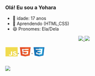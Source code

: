 ### Olá! Eu sou a Yohara

- 🎂 idade: 17 anos 
- 🌱 Aprendendo (HTML,CSS)  
- 😄 Pronomes: Ela/Dela 


<div align="center">
  <a href="https://github.com/YoharaGabi">
  <img height="180em" src="https://github-readme-stats.vercel.app/api?username=YoharaGabi&show_icons=true&theme=radical&include_all_commits=true&count_private=true"/>
  <img height="180em" src="https://github-readme-stats.vercel.app/api/top-langs/?username=YoharaGabi&layout=compact&langs_count=7&theme=radical"/>
</div>

<div style="display: inline_block"><br>
  <img align="center" alt="yohara-Js" height="30" width="40" src="https://raw.githubusercontent.com/devicons/devicon/master/icons/javascript/javascript-plain.svg">
  <img align="center" alt="yohara-HTML" height="30" width="40" src="https://raw.githubusercontent.com/devicons/devicon/master/icons/html5/html5-original.svg">
  <img align="center" alt="yohara-CSS" height="30" width="40" src="https://raw.githubusercontent.com/devicons/devicon/master/icons/css3/css3-original.svg">
</div>

##
<div>
 <a href=https://www.instagram.com/yohara_gabii/ target="_blank"><img src="https://img.shields.io/badge/-Instagram-%23E4405F?style=for-the-badge&logo=instagram&logoColor=white" target="_blank"></a>
</div>
